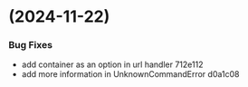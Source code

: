 #  (2024-11-22)


### Bug Fixes

* add container as an option in url handler 712e112
* add more information in UnknownCommandError d0a1c08



